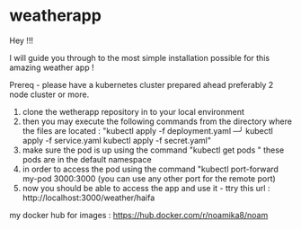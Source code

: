 # weatherapp
Hey !!! 

I will guide you through to the most simple installation possible for this amazing weather app !

Prereq -
please have a kubernetes cluster prepared ahead preferably  2 node cluster or more.

1. clone the wetherapp repository in to your local environment
2. then you may execute the following commands from the directory where the files are located :
"kubectl apply -f deployment.yaml                                                                                                                                                                                                                   ─╯
kubectl apply -f service.yaml
kubectl apply -f secret.yaml"
3. make sure the pod is up using the command "kubectl get pods " these pods are in the default namespace
4. in order to access the pod using the command "kubectl port-forward my-pod 3000:3000 (you can use any other port for the remote port)
5. now you should be able to access the app and use it - ttry this url : http://localhost:3000/weather/haifa

my docker hub for images : https://hub.docker.com/r/noamika8/noam
